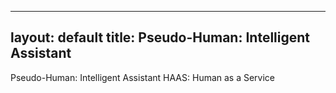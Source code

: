 
---
layout: default
title: Pseudo-Human: Intelligent Assistant
---

Pseudo-Human: Intelligent Assistant
HAAS: Human as a Service
